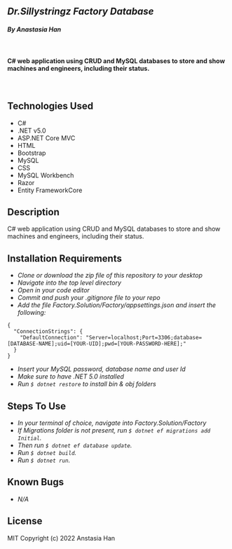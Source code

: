 ## _Dr.Sillystringz Factory Database_

#### _By Anastasia Han_

<br>

####  C# web application using CRUD and MySQL databases to store and show machines and engineers, including their status.

<br>
 
</div>

## Technologies Used

* C#
* .NET v5.0
* ASP.NET Core MVC
* HTML 
* Bootstrap
* MySQL
* CSS
* MySQL Workbench
* Razor
* Entity FrameworkCore

## Description

C# web application using CRUD and MySQL databases to store and show machines and engineers, including their status.

## Installation Requirements

* _Clone or download the zip file of this repository to your desktop_
* _Navigate into the top level directory_
* _Open in your code editor_
* _Commit and push your .gitignore file to your repo_
* _Add the file Factory.Solution/Factory/appsettings.json and insert the following:_
```
{
  "ConnectionStrings": {
    "DefaultConnection": "Server=localhost;Port=3306;database=[DATABASE-NAME];uid=[YOUR-UID];pwd=[YOUR-PASSWORD-HERE];"
  }
}
```
* _Insert your MySQL password, database name and user Id_
* _Make sure to have .NET 5.0 installed_
* _Run `$ dotnet restore` to install bin & obj folders_


## Steps To Use
* _In your terminal of choice, navigate into Factory.Solution/Factory_
* _If Migrations folder is not present, run `$ dotnet ef migrations add Initial`._
* _Then run `$ dotnet ef database update`._
* _Run `$ dotnet build`._
* _Run `$ dotnet run`._

## Known Bugs

* _N/A_

## License

MIT
Copyright (c) 2022 Anstasia Han
